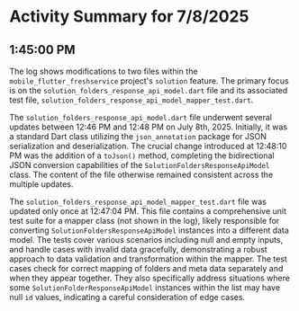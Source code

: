 # Activity Summary for 7/8/2025

## 1:45:00 PM
The log shows modifications to two files within the `mobile_flutter_freshservice` project's `solution` feature.  The primary focus is on the `solution_folders_response_api_model.dart` file and its associated test file, `solution_folders_response_api_model_mapper_test.dart`.

The `solution_folders_response_api_model.dart` file underwent several updates between 12:46 PM and 12:48 PM on July 8th, 2025.  Initially, it was a standard Dart class utilizing the `json_annotation` package for JSON serialization and deserialization.  The crucial change introduced at 12:48:10 PM was the addition of a `toJson()` method, completing the bidirectional JSON conversion capabilities of the `SolutionFoldersResponseApiModel` class.  The content of the file otherwise remained consistent across the multiple updates.

The `solution_folders_response_api_model_mapper_test.dart` file was updated only once at 12:47:04 PM. This file contains a comprehensive unit test suite for a mapper class (not shown in the log), likely responsible for converting `SolutionFoldersResponseApiModel` instances into a different data model. The tests cover various scenarios including null and empty inputs, and handle cases with invalid data gracefully, demonstrating a robust approach to data validation and transformation within the mapper. The test cases check for correct mapping of folders and meta data separately and when they appear together.  They also specifically address situations where some `SolutionFolderResponseApiModel` instances within the list may have null `id` values, indicating a careful consideration of edge cases.

